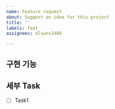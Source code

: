 ```yaml
---
name: Feature request
about: Suggest an idea for this project
title: ''
labels: feat
assignees: dlswns2480

---
```


## 구현 기능


## 세부 Task
- [ ] Task1

